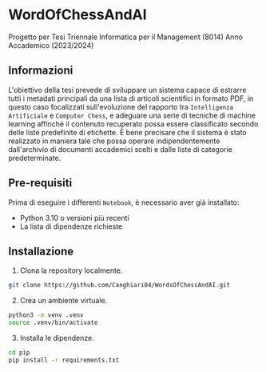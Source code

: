 # WordOfChessAndAI
Progetto per Tesi Triennale Informatica per il Management (8014) Anno Accademico (2023/2024)

## Informazioni
L'obiettivo della tesi prevede di sviluppare un sistema capace di estrarre tutti i metadati principali da una lista di articoli scientifici in formato PDF, in questo caso focalizzati sull'evoluzione del rapporto tra `Intelligenza Artificiale` e `Computer Chess`, e adeguare una serie di tecniche di machine learning affinché il contenuto recuperato possa essere classificato secondo delle liste predefinite di etichette. È bene precisare che il sistema è stato realizzato in maniera tale che possa operare indipendentemente dall'archivio di documenti accademici scelti e dalle liste di categorie predeterminate.

## Pre-requisiti
Prima di eseguire i differenti `Notebook`, è necessario aver già installato:
- Python 3.10 o versioni più recenti
- La lista di dipendenze richieste

## Installazione
1. Clona la repository localmente.
```bash
git clone https://github.com/Canghiari04/WordsOfChessAndAI.git
```
2. Crea un ambiente virtuale.
```bash
python3 -m venv .venv
source .venv/bin/activate
```
3. Installa le dipendenze.
```bash
cd pip
pip install -r requirements.txt
```